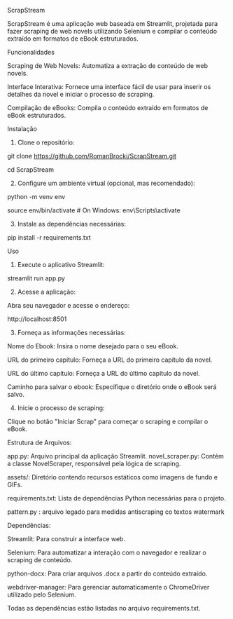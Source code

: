 ScrapStream

ScrapStream é uma aplicação web baseada em Streamlit, projetada para fazer scraping de web novels utilizando Selenium e compilar o conteúdo extraído em formatos de eBook estruturados.

Funcionalidades

Scraping de Web Novels: Automatiza a extração de conteúdo de web novels.

Interface Interativa: Fornece uma interface fácil de usar para inserir os detalhes da novel e iniciar o processo de scraping.

Compilação de eBooks: Compila o conteúdo extraído em formatos de eBook estruturados.

Instalação

1. Clone o repositório:

  git clone https://github.com/RomanBrocki/ScrapStream.git

  cd ScrapStream

2. Configure um ambiente virtual (opcional, mas recomendado):

  python -m venv env

  source env/bin/activate  # On Windows: env\Scripts\activate

3. Instale as dependências necessárias:

  pip install -r requirements.txt

Uso

1. Execute o aplicativo Streamlit:

  streamlit run app.py

2. Acesse a aplicação:

Abra seu navegador e acesse o endereço:

  http://localhost:8501

3. Forneça as informações necessárias:

Nome do Ebook: Insira o nome desejado para o seu eBook.

URL do primeiro capítulo: Forneça a URL do primeiro capítulo da novel.

URL do último capítulo: Forneça a URL do último capítulo da novel.

Caminho para salvar o ebook: Especifique o diretório onde o eBook será salvo.

4. Inicie o processo de scraping:

Clique no botão "Iniciar Scrap" para começar o scraping e compilar o eBook.

Estrutura de Arquivos:

app.py: Arquivo principal da aplicação Streamlit.
novel_scraper.py: Contém a classe NovelScraper, responsável pela lógica de scraping.

assets/: Diretório contendo recursos estáticos como imagens de fundo e GIFs.

requirements.txt: Lista de dependências Python necessárias para o projeto.

pattern.py : arquivo legado para medidas antiscraping co textos watermark

Dependências:

Streamlit: Para construir a interface web.

Selenium: Para automatizar a interação com o navegador e realizar o scraping de conteúdo.

python-docx: Para criar arquivos .docx a partir do conteúdo extraído.

webdriver-manager: Para gerenciar automaticamente o ChromeDriver utilizado pelo Selenium.

Todas as dependências estão listadas no arquivo requirements.txt.
